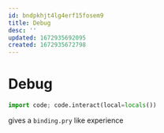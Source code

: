 ```yaml
---
id: bndpkhjt4lg4erf15fosem9
title: Debug
desc: ''
updated: 1672935692095
created: 1672935672798
---
```

# Debug

```py
import code; code.interact(local=locals())
```

gives a `binding.pry` like experience
